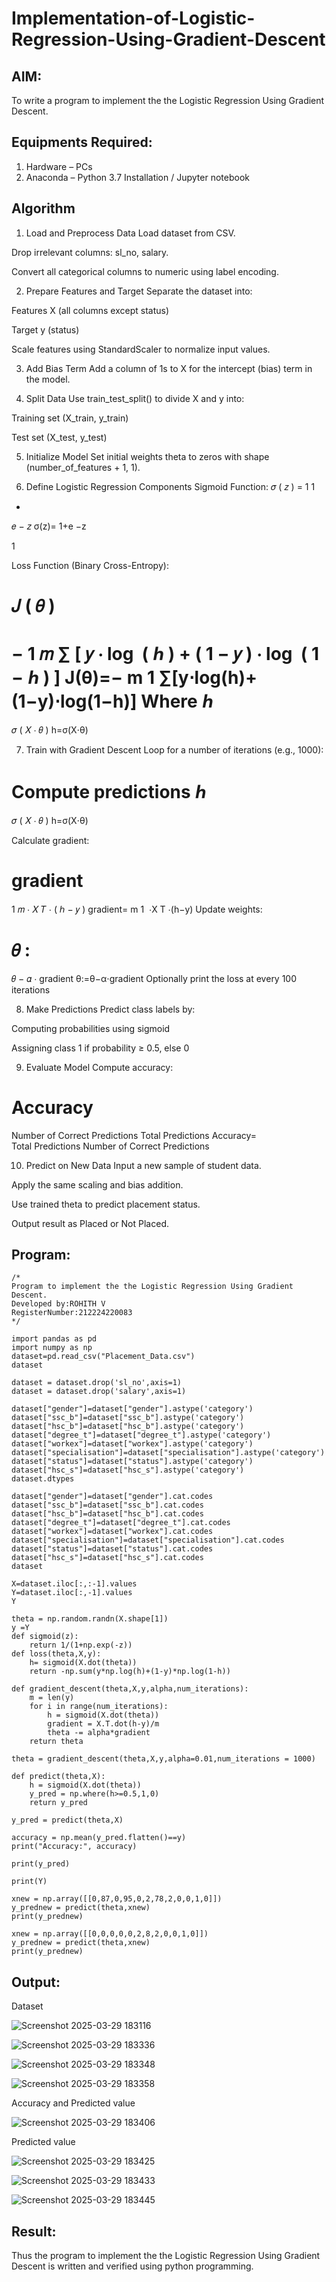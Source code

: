 # Implementation-of-Logistic-Regression-Using-Gradient-Descent

## AIM:
To write a program to implement the the Logistic Regression Using Gradient Descent.

## Equipments Required:
1. Hardware – PCs
2. Anaconda – Python 3.7 Installation / Jupyter notebook

## Algorithm

1. Load and Preprocess Data
Load dataset from CSV.

Drop irrelevant columns: sl_no, salary.

Convert all categorical columns to numeric using label encoding.

2. Prepare Features and Target
Separate the dataset into:

Features X (all columns except status)

Target y (status)

Scale features using StandardScaler to normalize input values.

3. Add Bias Term
Add a column of 1s to X for the intercept (bias) term in the model.

4. Split Data
Use train_test_split() to divide X and y into:

Training set (X_train, y_train)

Test set (X_test, y_test)

5. Initialize Model
Set initial weights theta to zeros with shape (number_of_features + 1, 1).

6. Define Logistic Regression Components
Sigmoid Function:
𝜎
(
𝑧
)
=
1
1
+
𝑒
−
𝑧
σ(z)= 
1+e 
−z
 
1
​
 

Loss Function (Binary Cross-Entropy):

𝐽
(
𝜃
)
=
−
1
𝑚
∑
[
𝑦
⋅
log
⁡
(
ℎ
)
+
(
1
−
𝑦
)
⋅
log
⁡
(
1
−
ℎ
)
]
J(θ)=− 
m
1
​
 ∑[y⋅log(h)+(1−y)⋅log(1−h)]
Where 
ℎ
=
𝜎
(
𝑋
⋅
𝜃
)
h=σ(X⋅θ)

7. Train with Gradient Descent
Loop for a number of iterations (e.g., 1000):

Compute predictions 
ℎ
=
𝜎
(
𝑋
⋅
𝜃
)
h=σ(X⋅θ)

Calculate gradient:

gradient
=
1
𝑚
⋅
𝑋
𝑇
⋅
(
ℎ
−
𝑦
)
gradient= 
m
1
​
 ⋅X 
T
 ⋅(h−y)
Update weights:

𝜃
:
=
𝜃
−
𝛼
⋅
gradient
θ:=θ−α⋅gradient
Optionally print the loss at every 100 iterations

8. Make Predictions
Predict class labels by:

Computing probabilities using sigmoid

Assigning class 1 if probability ≥ 0.5, else 0

9. Evaluate Model
Compute accuracy:

Accuracy
=
Number of Correct Predictions
Total Predictions
Accuracy= 
Total Predictions
Number of Correct Predictions
​
 
10. Predict on New Data
Input a new sample of student data.

Apply the same scaling and bias addition.

Use trained theta to predict placement status.

Output result as Placed or Not Placed.

## Program:
```
/*
Program to implement the the Logistic Regression Using Gradient Descent.
Developed by:ROHITH V 
RegisterNumber:212224220083  
*/
```
```
import pandas as pd
import numpy as np
dataset=pd.read_csv("Placement_Data.csv")
dataset

dataset = dataset.drop('sl_no',axis=1)
dataset = dataset.drop('salary',axis=1)

dataset["gender"]=dataset["gender"].astype('category')
dataset["ssc_b"]=dataset["ssc_b"].astype('category')
dataset["hsc_b"]=dataset["hsc_b"].astype('category')
dataset["degree_t"]=dataset["degree_t"].astype('category')
dataset["workex"]=dataset["workex"].astype('category')
dataset["specialisation"]=dataset["specialisation"].astype('category')
dataset["status"]=dataset["status"].astype('category')
dataset["hsc_s"]=dataset["hsc_s"].astype('category')
dataset.dtypes

dataset["gender"]=dataset["gender"].cat.codes
dataset["ssc_b"]=dataset["ssc_b"].cat.codes
dataset["hsc_b"]=dataset["hsc_b"].cat.codes
dataset["degree_t"]=dataset["degree_t"].cat.codes
dataset["workex"]=dataset["workex"].cat.codes
dataset["specialisation"]=dataset["specialisation"].cat.codes
dataset["status"]=dataset["status"].cat.codes
dataset["hsc_s"]=dataset["hsc_s"].cat.codes
dataset

X=dataset.iloc[:,:-1].values
Y=dataset.iloc[:,-1].values
Y

theta = np.random.randn(X.shape[1])
y =Y
def sigmoid(z):
    return 1/(1+np.exp(-z))
def loss(theta,X,y):
    h= sigmoid(X.dot(theta))
    return -np.sum(y*np.log(h)+(1-y)*np.log(1-h))

def gradient_descent(theta,X,y,alpha,num_iterations):
    m = len(y)
    for i in range(num_iterations):
        h = sigmoid(X.dot(theta))
        gradient = X.T.dot(h-y)/m
        theta -= alpha*gradient
    return theta

theta = gradient_descent(theta,X,y,alpha=0.01,num_iterations = 1000)

def predict(theta,X):
    h = sigmoid(X.dot(theta))
    y_pred = np.where(h>=0.5,1,0)
    return y_pred

y_pred = predict(theta,X)

accuracy = np.mean(y_pred.flatten()==y)
print("Accuracy:", accuracy)

print(y_pred)

print(Y)

xnew = np.array([[0,87,0,95,0,2,78,2,0,0,1,0]])
y_prednew = predict(theta,xnew)
print(y_prednew)

xnew = np.array([[0,0,0,0,0,2,8,2,0,0,1,0]])
y_prednew = predict(theta,xnew)
print(y_prednew)
```

## Output:
Dataset


![Screenshot 2025-03-29 183116](https://github.com/user-attachments/assets/9513fe3b-7627-4be0-950d-93fb7021a2bc)


![Screenshot 2025-03-29 183336](https://github.com/user-attachments/assets/7a373be2-42d6-46d7-87e6-1a10c390c9ea)



![Screenshot 2025-03-29 183348](https://github.com/user-attachments/assets/218defc0-c787-4bb3-8e61-eccd8da75868)


![Screenshot 2025-03-29 183358](https://github.com/user-attachments/assets/12bd1b85-a4e3-4db1-bcbd-67d38a00d80c)






Accuracy and Predicted value

![Screenshot 2025-03-29 183406](https://github.com/user-attachments/assets/25cc2796-c9c8-4316-b52d-72ccf0ef2367)

Predicted value


![Screenshot 2025-03-29 183425](https://github.com/user-attachments/assets/376b22db-537b-4ec6-b2b4-3113e90ced2d)


![Screenshot 2025-03-29 183433](https://github.com/user-attachments/assets/cf6ff1ea-7537-4af5-ad60-0921364626cc)


![Screenshot 2025-03-29 183445](https://github.com/user-attachments/assets/205e7346-4508-4360-827b-3e50729de7ab)



## Result:
Thus the program to implement the the Logistic Regression Using Gradient Descent is written and verified using python programming.

